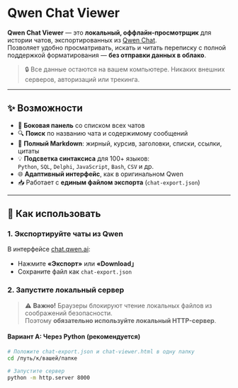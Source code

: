 # Qwen Chat Viewer

**Qwen Chat Viewer** — это **локальный, оффлайн-просмотрщик** для истории чатов, экспортированных из [Qwen Chat](https://chat.qwen.ai).  
Позволяет удобно просматривать, искать и читать переписку с полной поддержкой форматирования — **без отправки данных в облако**.

> 🔒 Все данные остаются на вашем компьютере. Никаких внешних серверов, авторизаций или трекинга.

---

## ✨ Возможности

- 📁 **Боковая панель** со списком всех чатов  
- 🔍 **Поиск** по названию чата и содержимому сообщений  
- 💬 **Полный Markdown**: жирный, курсив, заголовки, списки, ссылки, цитаты  
- 💡 **Подсветка синтаксиса** для 100+ языков:  
  `Python`, `SQL`, `Delphi`, `JavaScript`, `Bash`, `CSV` и др.  
- 🌐 **Адаптивный интерфейс**, как в оригинальном Qwen  
- 📥 Работает с **единым файлом экспорта** (`chat-export.json`)

---

## 🚀 Как использовать

### 1. Экспортируйте чаты из Qwen

В интерфейсе [chat.qwen.ai](https://chat.qwen.ai):
- Нажмите **«Экспорт»** или **«Download」**
- Сохраните файл как `chat-export.json`

### 2. Запустите локальный сервер

> ⚠️ **Важно!** Браузеры блокируют чтение локальных файлов из соображений безопасности.  
> Поэтому **обязательно используйте локальный HTTP-сервер**.

#### Вариант A: Через Python (рекомендуется)

```bash
# Положите chat-export.json и chat-viewer.html в одну папку
cd /путь/к/вашей/папке

# Запустите сервер
python -m http.server 8000
